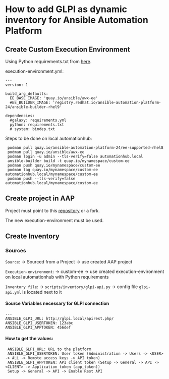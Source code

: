 # How to add GLPI as dynamic inventory for Ansible Automation Platform

## Create Custom Execution Environment

Using Python requirements.txt from [here](https://github.com/chornberger-c2c/ansible-collection-glpi/blob/master/requirements.txt).

execution-environment.yml:
```
---
version: 1

build_arg_defaults:
  EE_BASE_IMAGE: 'quay.io/ansible/awx-ee'
  #EE_BUILDER_IMAGE: 'registry.redhat.io/ansible-automation-platform-24/ansible-builder-rhel9'

dependencies:
  #galaxy: requirements.yml
  python: requirements.txt
  # system: bindep.txt
```
Steps to be done on local automationhub:
```
 podman pull quay.io/ansible-automation-platform-24/ee-supported-rhel8
 podman pull quay.io/ansible/awx-ee
 podman login -u admin --tls-verify=false automationhub.local
 ansible-builder build -t quay.io/mynamespace/custom-ee
 podman push quay.io/mynamespace/custom-ee
 podman tag quay.io/mynamespace/custom-ee automationhub.local/mynamespace/custom-ee
 podman push --tls-verify=false automationhub.local/mynamespace/custom-ee
```

## Create project in AAP

Project must point to this [repository](https://github.com/chornberger-c2c/ansible-collection-glpi) or a fork.

The new execution-environment must be used.

## Create Inventory

### Sources
`Source`: -> Sourced from a Project -> use created AAP project

`Execution-environment`: -> custom-ee -> use created execution-environment on local automationhub with Python requirements

`Inventory file`: -> `scripts/inventory/glpi-api.py` -> config file `glpi-api.yml` is located next to it

#### Source Variables necessary for GLPI connection
```
---
ANSIBLE_GLPI_URL: http://glpi.local/apirest.php/
ANSIBLE_GLPI_USERTOKEN: 123abc
ANSIBLE_GLPI_APPTOKEN: 456def
```

#### How to get the values:
```
 ANSIBLE_GLPI_URL: URL to the platform
 ANSIBLE_GLPI_USERTOKEN: User token (Administration -> Users -> <USER> -> ALL -> Remote access keys -> API token)
 ANSIBLE_GLPI_APPTOKEN: API client token (Setup -> General -> API -> <CLIENT> -> Application token (app_token))
 Setup -> General -> API -> Enable Rest API
```
